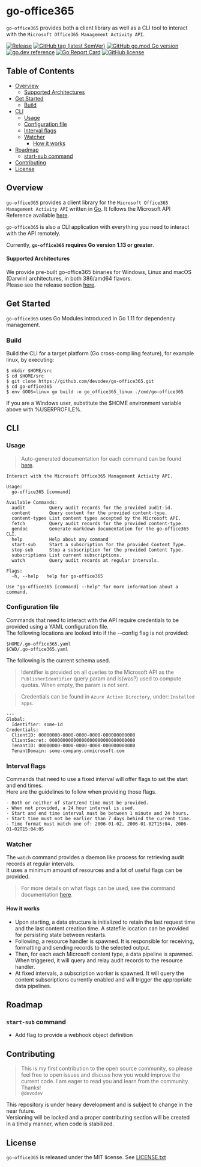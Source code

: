 # go-office365
`go-office365` provides both a client library as well as a CLI tool to interact with the `Microsoft Office365 Management Activity API`.

[![Release](https://github.com/devodev/go-office365/workflows/Release/badge.svg)](https://github.com/devodev/go-office365/releases)
[![GitHub tag (latest SemVer)](https://img.shields.io/github/v/tag/devodev/go-office365?sort=semver)](https://github.com/devodev/go-office365/tags)
[![GitHub go.mod Go version](https://img.shields.io/github/go-mod/go-version/devodev/go-office365)](https://github.com/golang/go/wiki/Modules)
[![go.dev reference](https://img.shields.io/badge/go.dev-reference-007d9c?logo=go&logoColor=white)](https://pkg.go.dev/mod/github.com/devodev/go-office365)
[![Go Report Card](https://goreportcard.com/badge/github.com/devodev/go-office365)](https://goreportcard.com/report/github.com/devodev/go-office365)
[![GitHub license](https://img.shields.io/github/license/devodev/go-office365?style=flat)](https://github.com/devodev/go-office365/blob/master/LICENSE.txt)

## Table of Contents

- [Overview](#overview)
  - [Supported Architectures](#supported-architectures)
- [Get Started](#get-started)
  - [Build](#build)
- [CLI](#cli)
  - [Usage](#usage)
  - [Configuration file](#configuration-file)
  - [Interval flags](#interval-flags)
  - [Watcher](#watcher)
    - [How it works](#how-it-works)
- [Roadmap](#roadmap)
  - [start-sub command](#start-sub-command)
- [Contributing](#contributing)
- [License](#license)

## Overview
`go-office365` provides a client library for the `Microsoft Office365 Management Activity API` written in [Go](https://golang.org/). It follows the Microsoft API Reference available [here](https://docs.microsoft.com/en-us/office/office-365-management-api/office-365-management-activity-api-reference).

`go-office365` is also a CLI application with everything you need to interact with the API remotely.

Currently, **`go-office365` requires Go version 1.13 or greater**.

#### Supported Architectures
We provide pre-built go-office365 binaries for Windows, Linux and macOS (Darwin) architectures, in both 386/amd64 flavors.</br>
Please see the release section [here](https://github.com/devodev/go-office365/releases).

## Get Started
`go-office365` uses Go Modules introduced in Go 1.11 for dependency management.

### Build
Build the CLI for a target platform (Go cross-compiling feature), for example linux, by executing:
```
$ mkdir $HOME/src
$ cd $HOME/src
$ git clone https://github.com/devodev/go-office365.git
$ cd go-office365
$ env GOOS=linux go build -o go_office365_linux ./cmd/go-office365
```
If you are a Windows user, substitute the $HOME environment variable above with %USERPROFILE%.

## CLI
### Usage
> Auto-generated documentation for each command can be found [here](./docs/go-office365.md).
```
Interact with the Microsoft Office365 Management Activity API.

Usage:
  go-office365 [command]

Available Commands:
  audit         Query audit records for the provided audit-id.
  content       Query content for the provided content-type.
  content-types List content types accepted by the Microsoft API.
  fetch         Query audit records for the provided content-type.
  gendoc        Generate markdown documentation for the go-office365 CLI.
  help          Help about any command
  start-sub     Start a subscription for the provided Content Type.
  stop-sub      Stop a subscription for the provided Content Type.
  subscriptions List current subscriptions.
  watch         Query audit records at regular intervals.

Flags:
  -h, --help   help for go-office365

Use "go-office365 [command] --help" for more information about a command.
```

### Configuration file
Commands that need to interact with the API require credentials to be provided using a YAML configuration file.</br>
The following locations are looked into if the --config flag is not provided:
```
$HOME/.go-office365.yaml
$CWD/.go-office365.yaml
```

The following is the current schema used.

> Identifier is provided on all queries to the Microsoft API as the `PublisherIdentifier` query param and is(was?) used to compute quotas. When empty, the param is not sent.

>Credentials can be found in `Azure Active Directory`, under: `Installed apps`.</br>

```
---
Global:
  Identifier: some-id
Credentials:
  ClientID: 00000000-0000-0000-0000-000000000000
  ClientSecret: 00000000000000000000000000000000
  TenantID: 00000000-0000-0000-0000-000000000000
  TenantDomain: some-company.onmicrosoft.com
```

### Interval flags
Commands that need to use a fixed interval will offer flags to set the start and end times.</br>
Here are the guidelines to follow when providing those flags.

```
- Both or neither of start/end time must be provided.
- When not provided, a 24 hour interval is used.
- Start and end time interval must be between 1 minute and 24 hours.
- Start time must not be earlier than 7 days behind the current time.
- Time format must match one of: 2006-01-02, 2006-01-02T15:04, 2006-01-02T15:04:05
```

### Watcher
The `watch` command provides a daemon like process for retrieving audit records at regular intervals.</br>
It uses a minimum amount of resources and a lot of useful flags can be provided.</br>
> For more details on what flags can be used, see the command documentation [here](./docs/go-office365_watch.md).

#### How it works
- Upon starting, a data structure is initialized to retain the last request time and the last content creation time. A statefile location can be provided for persisting state between restarts.</br>
- Following, a resource handler is spawned. It is responsible for receiving, formatting and sending records to the selected output.</br>
- Then, for each each Microsoft content type, a data pipeline is spawned. When triggered, it will query and relay audit records to the resource handler.</br>
- At fixed intervals, a subscription worker is spawned. It will query the content subscriptions currently enabled and will trigger the appropriate data pipelines.</br>

## Roadmap
### `start-sub` command
  - Add flag to provide a webhook object definition

## Contributing
> This is my first contribution to the open source community, so please feel free to open issues and discuss how you would improve the current code. I am eager to read you and learn from the community. Thanks!</br>`@devodev`

This repository is under heavy development and is subject to change in the near future.</br>
Versioning will be locked and a proper contributing section will be created in a timely manner, when code is stabilized.</br>

## License
`go-office365` is released under the MIT license. See [LICENSE.txt](LICENSE.txt)
